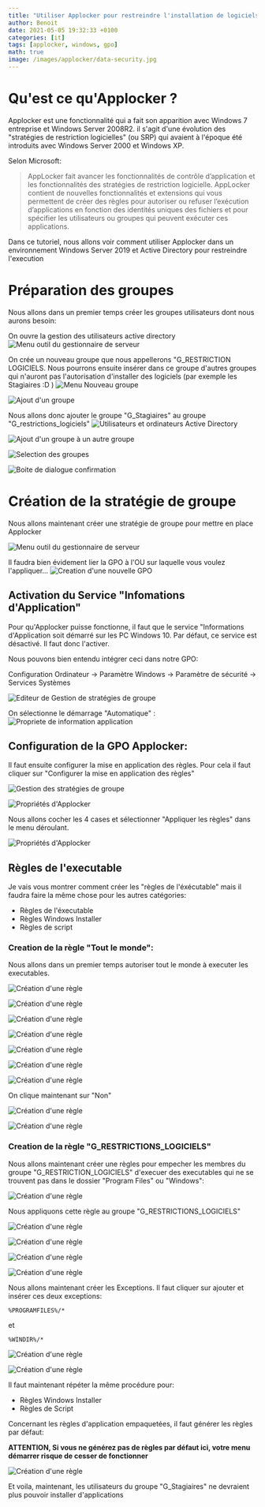 ```yaml
---
title: "Utiliser Applocker pour restreindre l'installation de logiciels à un groupe d'utilisateurs"
author: Benoit
date: 2021-05-05 19:32:33 +0100
categories: [it]
tags: [applocker, windows, gpo]
math: true
image: /images/applocker/data-security.jpg
---
```


# Qu'est ce qu'Applocker ?

Applocker est une fonctionnalité qui a fait son apparition avec Windows 7 entreprise et Windows Server 2008R2. il s'agit d'une évolution des "stratégies de restriction logicielles"  (ou SRP) qui avaient à l'époque été introduits avec Windows Server 2000 et Windows XP. 

Selon Microsoft:
> AppLocker fait avancer les fonctionnalités de contrôle d’application et les fonctionnalités des stratégies de restriction logicielle. AppLocker contient de nouvelles fonctionnalités et extensions qui vous permettent de créer des règles pour autoriser ou refuser l’exécution d’applications en fonction des identités uniques des fichiers et pour spécifier les utilisateurs ou groupes qui peuvent exécuter ces applications.

Dans ce tutoriel, nous allons voir comment utiliser Applocker dans un environnement Windows Server 2019 et Active Directory pour restreindre l'execution

# Préparation des groupes

Nous allons dans un premier temps créer les groupes utilisateurs dont nous aurons besoin:


On ouvre la gestion des utilisateurs active directory
![Menu outil du gestionnaire de serveur](/images/applocker/01.png)

On crée un nouveau groupe que nous appellerons "G_RESTRICTION LOGICIELS. Nous pourrons ensuite insérer dans ce groupe d'autres groupes qui n'auront pas l'autorisation d'installer des logiciels (par exemple les Stagiaires  :D )
![Menu Nouveau groupe](/images/applocker/02.png)


![Ajout d'un groupe](/images/applocker/03.png)

Nous allons donc ajouter le groupe "G_Stagiaires" au groupe "G_restrictions_logiciels"
![Utilisateurs et ordinateurs Active Directory](/images/applocker/04.png)

![Ajout d'un groupe à un autre groupe](/images/applocker/05.png)

![Selection des groupes](/images/applocker/06.png)

![Boite de dialogue confirmation](/images/applocker/09.png)

# Création de la stratégie de groupe

Nous allons maintenant créer une stratégie de groupe pour mettre en place Applocker

![Menu outil du gestionnaire de serveur](/images/applocker/10.png)

Il faudra bien évidement lier la GPO à l'OU sur laquelle vous voulez l'appliquer...
![Creation d'une nouvelle GPO](/images/applocker/11.png)

## Activation du Service "Infomations d'Application"

Pour qu'Applocker puisse fonctionne, il faut que le service "Informations d'Application soit démarré sur les PC Windows 10. Par défaut, ce service est désactivé. Il faut donc l'activer.

Nous pouvons bien entendu intégrer ceci dans notre GPO:

Configuration Ordinateur -> Paramètre Windows -> Paramètre de sécurité -> Services Systèmes

![Editeur de Gestion de stratégies de groupe](/images/applocker/12.png)

On sélectionne le démarrage "Automatique" :
![Propriete de information application](/images/applocker/13.png)

## Configuration de la GPO Applocker:

Il faut ensuite configurer la mise en application des règles. Pour cela il faut cliquer sur "Configurer la mise en application des règles"

![Gestion des stratégies de groupe](/images/applocker/14.png)


![Propriétés d'Applocker](/images/applocker/15.png)

Nous allons cocher les 4 cases et sélectionner "Appliquer les règles" dans le menu déroulant.

![Propriétés d'Applocker](/images/applocker/16.png)

## Règles de l'executable

Je vais vous montrer comment créer les "règles de l'éxécutable" mais il faudra faire la même chose pour les autres catégories:

- Règles de l'éxecutable
- Règles Windows Installer
- Règles de script

### Creation de la règle "Tout le monde":

Nous allons dans un premier temps autoriser tout le monde à executer les executables.

![Création d'une règle](/images/applocker/17.png)

![Création d'une règle](/images/applocker/18.png)

![Création d'une règle](/images/applocker/19.png)

![Création d'une règle](/images/applocker/20.png)

![Création d'une règle](/images/applocker/21.png)

![Création d'une règle](/images/applocker/22.png)

![Création d'une règle](/images/applocker/23.png)

On clique maintenant sur "Non"

![Création d'une règle](/images/applocker/24.png)

![Création d'une règle](/images/applocker/25.png)

### Creation de la règle "G_RESTRICTIONS_LOGICIELS"

Nous allons maintenant créer une règles pour empecher les membres du groupe "G_RESTRICTION_LOGICIELS" d'execuer des executables qui ne se trouvent pas dans le dossier "Program Files" ou "Windows":

![Création d'une règle](/images/applocker/26.png)

Nous appliquons cette règle au groupe "G_RESTRICTIONS_LOGICIELS"

![Création d'une règle](/images/applocker/27.png)

![Création d'une règle](/images/applocker/28.png)

![Création d'une règle](/images/applocker/29.png)

![Création d'une règle](/images/applocker/30.png)

Nous allons maintenant créer les Exceptions. Il faut cliquer sur ajouter et insérer ces deux exceptions:

```
%PROGRAMFILES%/*
```
et 

```
%WINDIR%/*
```

![Création d'une règle](/images/applocker/31.png)

![Création d'une règle](/images/applocker/32.png)

Il faut maintenant répéter la même procédure pour:

- Règles Windows Installer
- Règles de Script

Concernant les règles d'application empaquetées, il faut générer les règles par défaut: 

__ATTENTION, Si vous ne générez pas de règles par défaut ici, votre menu démarrer risque de cesser de fonctionner__

![Création d'une règle](/images/applocker/33.png)

Et voila, maintenant, les utilisateurs du groupe "G_Stagiaires" ne devraient plus pouvoir installer d'applications